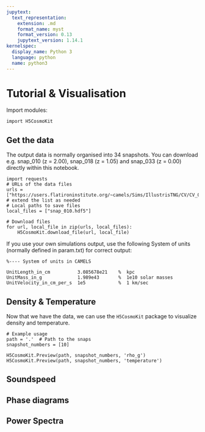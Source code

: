 ```yaml
---
jupytext:
  text_representation:
    extension: .md
    format_name: myst
    format_version: 0.13
    jupytext_version: 1.14.1
kernelspec:
  display_name: Python 3
  language: python
  name: python3
---
```


# Tutorial & Visualisation

Import modules:

```{code-cell}
import H5CosmoKit
```

## Get the data

The output data is normally organised into 34 snapshots. You can download e.g. snap_010 (z = 2.00), snap_018 (z = 1.05) and snap_033 (z = 0.00) directly within this notebook.

```{code-cell}
import requests
# URLs of the data files
urls = ["https://users.flatironinstitute.org/~camels/Sims/IllustrisTNG/CV/CV_0/snap_010.hdf5"] # extend the list as needed
# Local paths to save files
local_files = ["snap_010.hdf5"]

# Download files
for url, local_file in zip(urls, local_files):
    H5CosmoKit.download_file(url, local_file)
```
If you use your own simulations output, use the following System of units (normally defined in param.txt) for correct output:
```
%---- System of units in CAMELS

UnitLength_in_cm          3.085678e21    %  kpc
UnitMass_in_g             1.989e43       %  1e10 solar masses
UnitVelocity_in_cm_per_s  1e5            %  1 km/sec
```
## Density & Temperature

Now that we have the data, we can use the `H5CosmoKit` package to visualize density and temperature.

```{code-cell}
# Example usage
path = '.'  # Path to the snaps
snapshot_numbers = [10]

H5CosmoKit.Preview(path, snapshot_numbers, 'rho_g')
H5CosmoKit.Preview(path, snapshot_numbers, 'temperature')
```

## Soundspeed
## Phase diagrams
## Power Spectra
